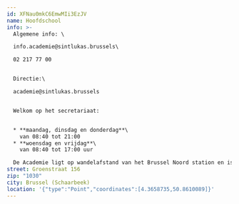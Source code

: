 ```yaml
---
id: XFNau0mkC6EmwMIi3EzJV
name: Hoofdschool
info: >-
  Algemene info: \

  info.academie@sintlukas.brussels\

  02 217 77 00


  Directie:\

  academie@sintlukas.brussels


  Welkom op het secretariaat:


  * **maandag, dinsdag en donderdag**\
    van 08:40 tot 21:00
  * **woensdag en vrijdag**\
    van 08:40 tot 17:00 uur

  De Academie ligt op wandelafstand van het Brussel Noord station en is bereikbaar via tramlijnen T3, T4, T55, T25 , T94, M Rogier, M Kruidtuin.
street: Groenstraat 156
zip: "1030"
city: Brussel (Schaarbeek)
location: '{"type":"Point","coordinates":[4.3658735,50.8610089]}'
---
```

